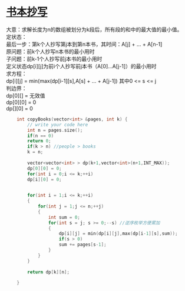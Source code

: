 # [书本抄写](https://www.lintcode.com/problem/copy-books/description)
大意：求解长度为n的数组被划分为k段后，所有段的和中的最大值的最小值。   
定状态：  
最后一步：第k个人抄写第j本到第n本书，其时间：A[j] + ... + A[n-1]   
原问题：前k个人抄写n本书的最小用时   
子问题：前k-1个人抄写前j本书的最小用时    
定义状态dp[i][j]为前i个人抄写前j本书（A[0]...A[j-1]）的最小用时   
求方程：  
dp[i][j] = min(max(dp[i-1][s],A[s] + ... + A[j-1]) 其中0 <= s <= j      
判边界：  
dp[0][] = 无效值   
dp[0][0] = 0   
dp[][0] = 0    
```cpp
    int copyBooks(vector<int> &pages, int k) {
        // write your code here
        int n = pages.size();
        if(n == 0)
        return 0;
        if(k > n) //people > books 
        k = n;
        
        vector<vector<int> > dp(k+1,vector<int>(n+1,INT_MAX));
        dp[0][0] = 0;
        for(int i = 0;i <= k;++i)
        dp[i][0] = 0;

        
        for(int i = 1;i <= k;++i)  
        {
            for(int j = 1;j <= n;++j)
            {
                int sum = 0;
                for(int s = j; s >= 0;--s) //逆序枚举方便累加
                {
                    dp[i][j] = min(dp[i][j],max(dp[i-1][s],sum));
                    if(s > 0)
                    sum += pages[s-1];
                }
            }
        }
        
        return dp[k][n];
        
    }
  ```
